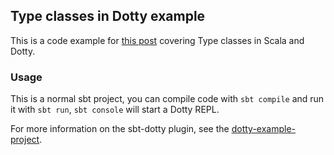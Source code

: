 ## Type classes in Dotty example

This is a code example for [this post](https://guillaumebogard.dev/posts/typeclasses/) covering Type classes in Scala
and Dotty.

### Usage

This is a normal sbt project, you can compile code with `sbt compile` and run it
with `sbt run`, `sbt console` will start a Dotty REPL.

For more information on the sbt-dotty plugin, see the
[dotty-example-project](https://github.com/lampepfl/dotty-example-project/blob/master/README.md).
